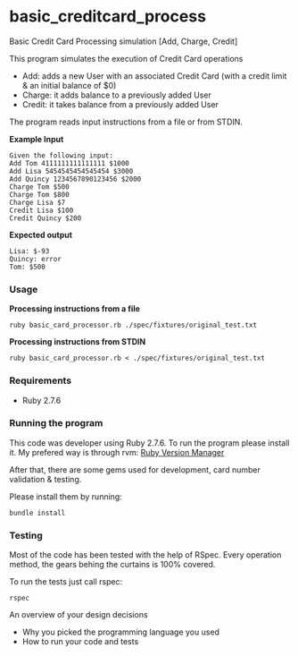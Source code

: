 # basic_creditcard_process

Basic Credit Card Processing simulation [Add, Charge, Credit]

This program simulates the execution of Credit Card operations
- Add: adds a new User with an associated Credit Card (with a credit limit & an initial balance of $0)
- Charge: it adds balance to a previously added User
- Credit: it takes balance from a previously added User

The program reads input instructions from a file or from STDIN.


**Example Input**
```
Given the following input:
Add Tom 4111111111111111 $1000
Add Lisa 5454545454545454 $3000
Add Quincy 1234567890123456 $2000
Charge Tom $500
Charge Tom $800
Charge Lisa $7
Credit Lisa $100
Credit Quincy $200
```

**Expected output**
```
Lisa: $-93
Quincy: error
Tom: $500
```

### Usage
**Processing instructions from a file**
```
ruby basic_card_processor.rb ./spec/fixtures/original_test.txt
```
**Processing instructions from STDIN**
```
ruby basic_card_processor.rb < ./spec/fixtures/original_test.txt
```

### Requirements

- Ruby 2.7.6


### Running the program

This code was developer using Ruby 2.7.6.
To run the program please install it.
My prefered way is through rvm: [Ruby Version Manager](https://rvm.io/)

After that, there are some gems used for development, card number validation & testing.

Please install them by running:
```
bundle install
```

### Testing

Most of the code has been tested with the help of RSpec.
Every operation method, the gears behing the curtains is 100% covered.

To run the tests just call rspec:
```
rspec
```







An overview of your design decisions
- Why you picked the programming language you used
- How to run your code and tests
